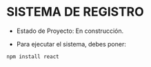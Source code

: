 <h1>SISTEMA DE REGISTRO</h1>

-  Estado de Proyecto: En construcción.

-  Para ejecutar el sistema, debes poner:

```npm install react```
